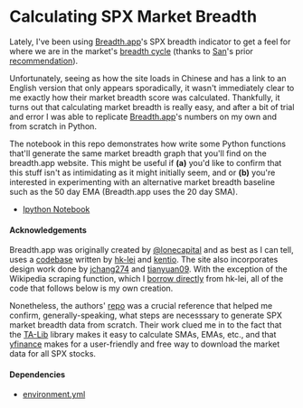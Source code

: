 # Calculating SPX Market Breadth
Lately, I've been using [Breadth.app](https://breadth.app/breadth)'s SPX breadth indicator to get a feel for where we are in the market's [breadth cycle](https://www.investopedia.com/terms/m/market_breadth.asp) (thanks to [San](https://twitter.com/sanntrades)'s prior [recommendation](https://twitter.com/sanntrades/status/1345944235971928065)).

Unfortunately, seeing as how the site loads in Chinese and has a link to an English version that only appears sporadically, it wasn't immediately clear to me exactly how their market breadth score was calculated. Thankfully, it turns out that calculating market breadth is really easy, and after a bit of trial and error I was able to replicate [Breadth.app](https://breadth.app/breadth)'s numbers on my own and from scratch in Python.

The notebook in this repo demonstrates how write some Python functions that'll generate the same market breadth graph that you'll find on the breadth.app website. This might be useful if **(a)** you'd like to confirm that this stuff isn't as intimidating as it might initially seem, and or **(b)** you're interested in experimenting with an alternative market breadth baseline such as the 50 day EMA (Breadth.app uses the 20 day SMA). 

* [Ipython Notebook](https://nbviewer.jupyter.org/github/jamesdellinger/market_breadth/blob/main/market_breadth.ipynb)

#### Acknowledgements
Breadth.app was originally created by [@lonecapital](https://twitter.com/LoneCapital) and as best as I can tell, uses a [codebase](https://github.com/bankrollhunter/market-breadth) written by [hk-lei](https://github.com/hk-Lei) and [kentio](https://github.com/kentio). The site also incorporates design work done by [jchang274](https://github.com/jchang274) and [tianyuan09](https://github.com/tianyuan09/financialdataInR). With the exception of the Wikipedia scraping function, which I [borrow directly](https://github.com/bankrollhunter/market-breadth/blob/70df4e75b17c2c462cdb2cb06b50e482083fc275/tools/util/us.py#L26) from hk-lei, all of the code that follows below is my own creation. 

Nonetheless, the authors' [repo](https://github.com/bankrollhunter/market-breadth) was a crucial reference that helped me confirm, generally-speaking, what steps are necesssary to generate SPX market breadth data from scratch. Their work clued me in to the fact that the [TA-Lib](https://mrjbq7.github.io/ta-lib/) library makes it easy to calculate SMAs, EMAs, etc., and that [yfinance](https://pypi.org/project/yfinance/) makes for a user-friendly and free way to download the market data for all SPX stocks.

#### Dependencies
* [environment.yml](https://github.com/jamesdellinger/market_breadth/blob/master/environment.yml)